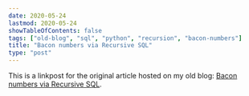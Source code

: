 ```yaml
---
date: 2020-05-24
lastmod: 2020-05-24
showTableOfContents: false
tags: ["old-blog", "sql", "python", "recursion", "bacon-numbers"]
title: "Bacon numbers via Recursive SQL"
type: "post"
---
```


This is a linkpost for the original article hosted on my old blog: [Bacon numbers via Recursive SQL](https://lovkush-a.github.io/sql/python/2020/05/24/recursion_sql.html). 